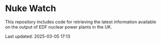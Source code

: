 # Nuke Watch

This repository includes code for retrieving the latest information available on the output of EDF nuclear power plants in the UK.

Last updated: 2025-03-05 17:13